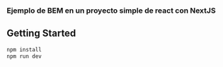 ### Ejemplo de BEM en un proyecto simple de react con NextJS

## Getting Started

```bash
npm install
npm run dev
```
